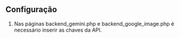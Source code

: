 ## Configuração

1. Nas páginas backend_gemini.php e backend_google_image.php é necessário inserir as chaves da API.